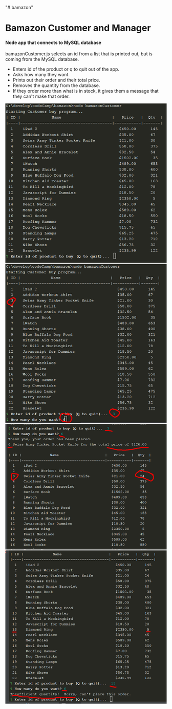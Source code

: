 "# bamazon" 
# Bamazon Customer and Manager

#### Node app that connects to MySQL database

bamazonCustomer.js selects an id from a list that is printed out, 
but is coming from the MySQL database.
* Enters id of the product or q to quit out of the app.
* Asks how many they want.
* Prints out their order and their total price.
* Removes the quantity from the database.
* If they order more than what is in stock, it gives them a 
message that they can't make that order.

![Image1](/images/Customer1.png)
![Image2](/images/Customer2.png)
![Image3](/images/Customer3.png)
![Image4](/images/Customer4.png)


